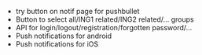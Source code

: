 * try button on notif page for pushbullet
* Button to select all/ING1 related/ING2 related/... groups
* API for login/logout/registration/forgotten password/...
* Push notifications for android
* Push notifications for iOS